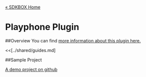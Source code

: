 [&#171; SDKBOX Home](http://sdkbox.com)

<h1>Playphone Plugin</h1>

##Overview
You can find [more information about this plugin here.](http://www.cocos2d-x.org/sdkbox/playphone)


<<[../shared/guides.md]


##Sample Project

[A demo project on github](https://github.com/sdkbox/sdkbox-sample-playphone)
